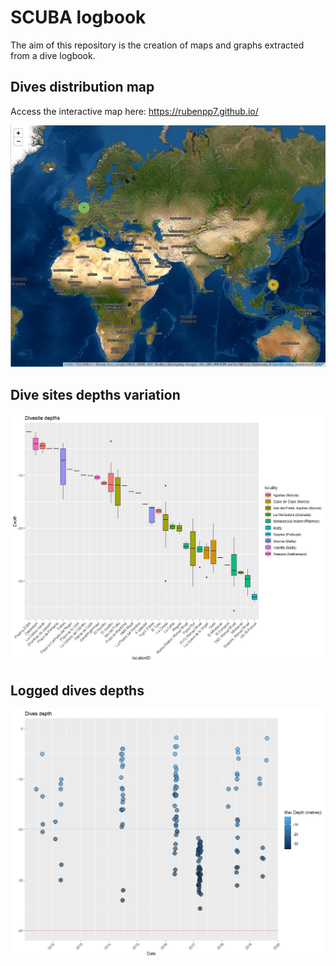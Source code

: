 # SCUBA logbook

The aim of this repository is the creation of maps and graphs extracted from a dive logbook.

## Dives distribution map

Access the interactive map here:
<a href="https://rubenpp7.github.io/" target="_blank">https://rubenpp7.github.io/</a>

<a href="#" onclick='window.open("https://rubenpp7.github.io/");return false;'></a>


![distribution](images/logbook_map.png)


## Dive sites depths variation

![divesite_depths](images/divesite_depths.png)

## Logged dives depths

![logged_depths](images/logged_depths.png)